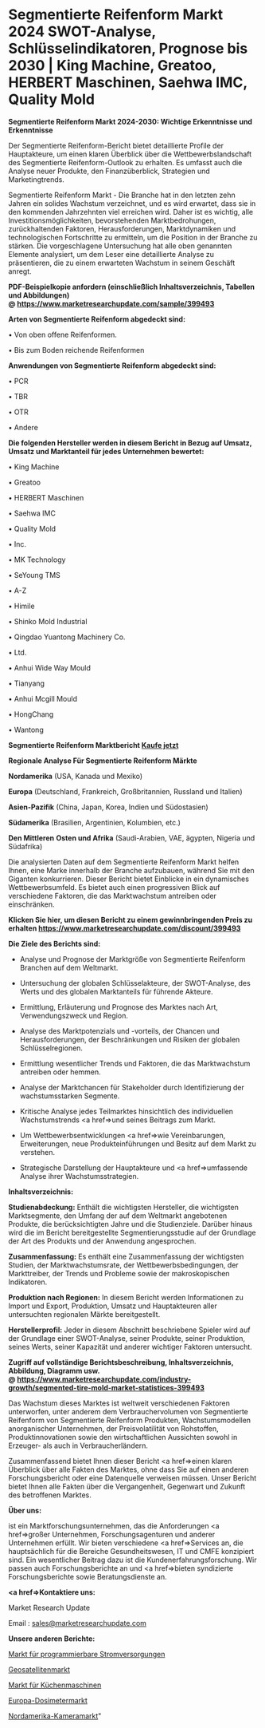 # Segmentierte Reifenform Markt 2024 SWOT-Analyse, Schlüsselindikatoren, Prognose bis 2030 | King Machine, Greatoo, HERBERT Maschinen, Saehwa IMC, Quality Mold

<strong>Segmentierte Reifenform Markt 2024-2030: Wichtige Erkenntnisse und Erkenntnisse</strong>

Der Segmentierte Reifenform-Bericht bietet detaillierte Profile der Hauptakteure, um einen klaren Überblick über die Wettbewerbslandschaft des Segmentierte Reifenform-Outlook zu erhalten. Es umfasst auch die Analyse neuer Produkte, den Finanzüberblick, Strategien und Marketingtrends.

Segmentierte Reifenform Markt - Die Branche hat in den letzten zehn Jahren ein solides Wachstum verzeichnet, und es wird erwartet, dass sie in den kommenden Jahrzehnten viel erreichen wird. Daher ist es wichtig, alle Investitionsmöglichkeiten, bevorstehenden Marktbedrohungen, zurückhaltenden Faktoren, Herausforderungen, Marktdynamiken und technologischen Fortschritte zu ermitteln, um die Position in der Branche zu stärken. Die vorgeschlagene Untersuchung hat alle oben genannten Elemente analysiert, um dem Leser eine detaillierte Analyse zu präsentieren, die zu einem erwarteten Wachstum in seinem Geschäft anregt.

<strong><b>PDF-Beispielkopie anfordern (einschließlich Inhaltsverzeichnis, Tabellen und Abbildungen) @ </b></strong><strong><a href=https://www.marketresearchupdate.com/sample/399493><strong>https://www.marketresearchupdate.com/sample/399493</u></a></strong></strong>

<strong>Arten von Segmentierte Reifenform abgedeckt sind:</strong>

• Von oben offene Reifenformen.

• Bis zum Boden reichende Reifenformen

<strong>Anwendungen von Segmentierte Reifenform abgedeckt sind:</strong>

• PCR

• TBR

• OTR

• Andere

<strong>Die folgenden Hersteller werden in diesem Bericht in Bezug auf Umsatz, Umsatz und Marktanteil für jedes Unternehmen bewertet:</strong>

• King Machine

• Greatoo

• HERBERT Maschinen

• Saehwa IMC

• Quality Mold

• Inc.

• MK Technology

• SeYoung TMS

• A-Z

• Himile

• Shinko Mold Industrial

• Qingdao Yuantong Machinery Co.

• Ltd.

• Anhui Wide Way Mould

• Tianyang

• Anhui Mcgill Mould

• HongChang

• Wantong

<strong>Segmentierte Reifenform Marktbericht <a href=https://www.marketresearchupdate.com/buynow/399493>Kaufe jetzt</a></strong>

<strong>Regionale Analyse Für Segmentierte Reifenform Märkte</strong>

<strong>Nordamerika</strong> (USA, Kanada und Mexiko)

<strong>Europa</strong> (Deutschland, Frankreich, Großbritannien, Russland und Italien)

<strong>Asien-Pazifik</strong> (China, Japan, Korea, Indien und Südostasien)

<strong>Südamerika</strong> (Brasilien, Argentinien, Kolumbien, etc.)

<strong>Den Mittleren</strong> <strong>Osten und Afrika</strong> (Saudi-Arabien, VAE, ägypten, Nigeria und Südafrika)

Die analysierten Daten auf dem Segmentierte Reifenform Markt helfen Ihnen, eine Marke innerhalb der Branche aufzubauen, während Sie mit den Giganten konkurrieren. Dieser Bericht bietet Einblicke in ein dynamisches Wettbewerbsumfeld. Es bietet auch einen progressiven Blick auf verschiedene Faktoren, die das Marktwachstum antreiben oder einschränken.

<strong>Klicken Sie hier, um diesen Bericht zu einem gewinnbringenden Preis zu erhalten
</strong><strong><a href=https://www.marketresearchupdate.com/discount/399493>https://www.marketresearchupdate.com/discount/399493</b></u></strong></a>

<strong>Die Ziele des Berichts sind:</strong>

- Analyse und Prognose der Marktgröße von Segmentierte Reifenform Branchen auf dem Weltmarkt.

- Untersuchung der globalen Schlüsselakteure, der SWOT-Analyse, des Werts und des globalen Marktanteils für führende Akteure.

- Ermittlung, Erläuterung und Prognose des Marktes nach Art, Verwendungszweck und Region.

- Analyse des Marktpotenzials und -vorteils, der Chancen und Herausforderungen, der Beschränkungen und Risiken der globalen Schlüsselregionen.

- Ermittlung wesentlicher Trends und Faktoren, die das Marktwachstum antreiben oder hemmen.

- Analyse der Marktchancen für Stakeholder durch Identifizierung der wachstumsstarken Segmente.

- Kritische Analyse jedes Teilmarktes hinsichtlich des individuellen Wachstumstrends <a href=>und</a> seines Beitrags zum Markt.

- Um Wettbewerbsentwicklungen <a href=>wie</a> Vereinbarungen, Erweiterungen, neue Produkteinführungen und Besitz auf dem Markt zu verstehen.

- Strategische Darstellung der Hauptakteure und <a href=>umfas</a>sende Analyse ihrer Wachstumsstrategien.

<strong>Inhaltsverzeichnis:</strong>

<strong>Studienabdeckung:</strong> Enthält die wichtigsten Hersteller, die wichtigsten Marktsegmente, den Umfang der auf dem Weltmarkt angebotenen Produkte, die berücksichtigten Jahre und die Studienziele. Darüber hinaus wird die im Bericht bereitgestellte Segmentierungsstudie auf der Grundlage der Art des Produkts und der Anwendung angesprochen.

<strong>Zusammenfassung:</strong> Es enthält eine Zusammenfassung der wichtigsten Studien, der Marktwachstumsrate, der Wettbewerbsbedingungen, der Markttreiber, der Trends und Probleme sowie der makroskopischen Indikatoren.

<strong>Produktion nach Regionen:</strong> In diesem Bericht werden Informationen zu Import und Export, Produktion, Umsatz und Hauptakteuren aller untersuchten regionalen Märkte bereitgestellt.

<strong>Herstellerprofil:</strong> Jeder in diesem Abschnitt beschriebene Spieler wird auf der Grundlage einer SWOT-Analyse, seiner Produkte, seiner Produktion, seines Werts, seiner Kapazität und anderer wichtiger Faktoren untersucht.

<strong><b>Zugriff auf vollständige Berichtsbeschreibung, Inhaltsverzeichnis, Abbildung, Diagramm usw. @ </b></strong><strong><a href=https://www.marketresearchupdate.com/industry-growth/segmented-tire-mold-market-statistices-399493>https://www.marketresearchupdate.com/industry-growth/segmented-tire-mold-market-statistices-399493</a></strong>

Das Wachstum dieses Marktes ist weltweit verschiedenen Faktoren unterworfen, unter anderem dem Verbrauchervolumen von Segmentierte Reifenform von Segmentierte Reifenform Produkten, Wachstumsmodellen anorganischer Unternehmen, der Preisvolatilität von Rohstoffen, Produktinnovationen sowie den wirtschaftlichen Aussichten sowohl in Erzeuger- als auch in Verbraucherländern.

Zusammenfassend bietet Ihnen dieser Bericht <a href=>einen</a> klaren Überblick über alle Fakten des Marktes, ohne dass Sie auf einen anderen Forschungsbericht oder eine Datenquelle verweisen müssen. Unser Bericht bietet Ihnen alle Fakten über die Vergangenheit, Gegenwart und Zukunft des betroffenen Marktes.

<strong>Über uns:</strong>

 ist ein Marktforschungsunternehmen, das die Anforderungen <a href=>großer</a> Unternehmen, Forschungsagenturen und anderer Unternehmen erfüllt. Wir bieten verschiedene <a href=>Services</a> an, die hauptsächlich für die Bereiche Gesundheitswesen, IT und CMFE konzipiert sind. Ein wesentlicher Beitrag dazu ist die Kundenerfahrungsforschung. Wir passen auch Forschungsberichte an und <a href=>bieten</a> syndizierte Forschungsberichte sowie Beratungsdienste an.

<strong><a href=>Kontaktiere uns:</a></strong>

Market Research Update

Email : sales@marketresearchupdate.com

<strong>Unsere anderen Berichte:</strong>

<a href=https://www.linkedin.com/pulse/programmable-power-supply-market-2023-future>Markt für programmierbare Stromversorgungen</a>

<a href=https://www.linkedin.com/pulse/geo-satellite-market-top-leading-vendors>Geosatellitenmarkt</a>

<a href=https://www.linkedin.com/pulse/food-processors-market-size-industry-growth>Markt für Küchenmaschinen</a>

<a href=https://www.linkedin.com/pulse/europe-dosimeters-market-2023-usd-explained-effective>Europa-Dosimetermarkt</a>

<a href=https://www.linkedin.com/pulse/north-america-camera-market-size-growth-set>Nordamerika-Kameramarkt</a>"

